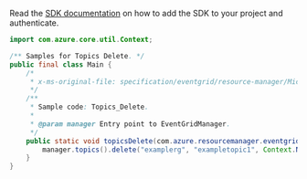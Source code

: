 Read the [SDK documentation](https://github.com/Azure/azure-sdk-for-java/blob/azure-resourcemanager-eventgrid_1.1.0-beta.3/sdk/eventgrid/azure-resourcemanager-eventgrid/README.md) on how to add the SDK to your project and authenticate.

```java
import com.azure.core.util.Context;

/** Samples for Topics Delete. */
public final class Main {
    /*
     * x-ms-original-file: specification/eventgrid/resource-manager/Microsoft.EventGrid/stable/2021-12-01/examples/Topics_Delete.json
     */
    /**
     * Sample code: Topics_Delete.
     *
     * @param manager Entry point to EventGridManager.
     */
    public static void topicsDelete(com.azure.resourcemanager.eventgrid.EventGridManager manager) {
        manager.topics().delete("examplerg", "exampletopic1", Context.NONE);
    }
}
```
